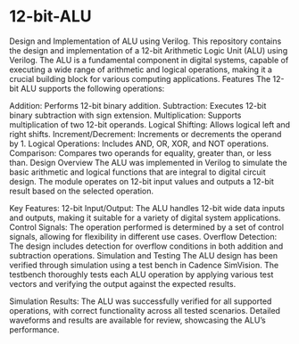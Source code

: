 # 12-bit-ALU
Design and Implementation of ALU using Verilog.
This repository contains the design and implementation of a 12-bit Arithmetic Logic Unit (ALU) using Verilog. The ALU is a fundamental component in digital systems, capable of executing a wide range of arithmetic and logical operations, making it a crucial building block for various computing applications.
Features
The 12-bit ALU supports the following operations:

Addition: Performs 12-bit binary addition.
Subtraction: Executes 12-bit binary subtraction with sign extension.
Multiplication: Supports multiplication of two 12-bit operands.
Logical Shifting: Allows logical left and right shifts.
Increment/Decrement: Increments or decrements the operand by 1.
Logical Operations: Includes AND, OR, XOR, and NOT operations.
Comparison: Compares two operands for equality, greater than, or less than.
Design Overview
The ALU was implemented in Verilog to simulate the basic arithmetic and logical functions that are integral to digital circuit design. The module operates on 12-bit input values and outputs a 12-bit result based on the selected operation.

Key Features:
12-bit Input/Output: The ALU handles 12-bit wide data inputs and outputs, making it suitable for a variety of digital system applications.
Control Signals: The operation performed is determined by a set of control signals, allowing for flexibility in different use cases.
Overflow Detection: The design includes detection for overflow conditions in both addition and subtraction operations.
Simulation and Testing
The ALU design has been verified through simulation using a test bench in Cadence SimVision. The testbench thoroughly tests each ALU operation by applying various test vectors and verifying the output against the expected results.

Simulation Results:
The ALU was successfully verified for all supported operations, with correct functionality across all tested scenarios.
Detailed waveforms and results are available for review, showcasing the ALU’s performance.
